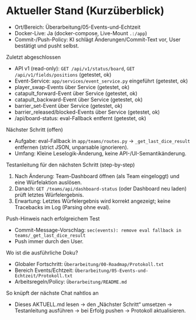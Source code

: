 # Aktueller Stand (Kurzüberblick)

- Ort/Bereich: Überarbeitung/05-Events-und-Echtzeit
- Docker-Live: Ja (docker-compose, Live-Mount `.:/app`)
- Commit-/Push-Policy: KI schlägt Änderungen/Commit-Text vor, User bestätigt und pusht selbst.

 Zuletzt abgeschlossen
- API v1 (read-only): `GET /api/v1/status/board`, `GET /api/v1/fields/positions` (getestet, ok)
- Event-Service: `app/services/event_service.py` eingeführt (getestet, ok)
- player_swap-Events über Service (getestet, ok)
- catapult_forward-Event über Service (getestet, ok)
- catapult_backward-Event über Service (getestet, ok)
- barrier_set-Event über Service (getestet, ok)
- barrier_released/blocked-Events über Service (getestet, ok)
 - /api/board-status: eval-Fallback entfernt (getestet, ok)

 Nächster Schritt (offen)
 - Aufgabe: eval-Fallback in `app/teams/routes.py` → `_get_last_dice_result` entfernen (strict JSON, unparsable ignorieren).
 - Umfang: Kleine Leselogik-Änderung, keine API-/UI-Semantikänderung.

Testanleitung für den nächsten Schritt (step-by-step)
 1) Nach Änderung: Team-Dashboard öffnen (als Team eingeloggt) und eine Würfelaktion auslösen.
 2) Danach: `GET /teams/api/dashboard-status` (oder Dashboard neu laden) prüft letztes Würfelergebnis.
 3) Erwartung: Letztes Würfelergebnis wird korrekt angezeigt; keine Tracebacks im Log (Parsing ohne eval).

Push-Hinweis nach erfolgreichem Test
 - Commit-Message-Vorschlag: `sec(events): remove eval fallback in teams/_get_last_dice_result`
- Push immer durch den User.

Wo ist die ausführliche Doku?
- Globaler Fortschritt: `Überarbeitung/00-Roadmap/Protokoll.txt`
- Bereich Events/Echtzeit: `Überarbeitung/05-Events-und-Echtzeit/Protokoll.txt`
- Arbeitsregeln/Policy: `Überarbeitung/README.md`

So knüpft der nächste Chat nahtlos an
- Dieses AKTUELL.md lesen → den „Nächster Schritt“ umsetzen → Testanleitung ausführen → bei Erfolg pushen → Protokoll aktualisieren.

